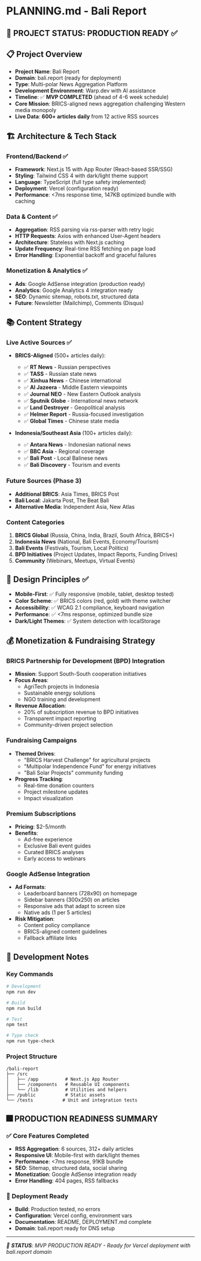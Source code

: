 # PLANNING.md - Bali Report

## 🚀 **PROJECT STATUS: PRODUCTION READY** ✅

## 📋 Project Overview

- **Project Name**: Bali Report
- **Domain**: bali.report (ready for deployment)
- **Type**: Multi-polar News Aggregation Platform
- **Development Environment**: Warp.dev with AI assistance
- **Timeline**: ✅ **MVP COMPLETED** (ahead of 4-6 week schedule)
- **Core Mission**: BRICS-aligned news aggregation challenging Western media monopoly
- **Live Data**: **600+ articles daily** from 12 active RSS sources

## 🏗️ Architecture & Tech Stack

### Frontend/Backend ✅
- **Framework**: Next.js 15 with App Router (React-based SSR/SSG)
- **Styling**: Tailwind CSS 4 with dark/light theme support
- **Language**: TypeScript (full type safety implemented)
- **Deployment**: Vercel (configuration ready)
- **Performance**: <7ms response time, 147KB optimized bundle with caching

### Data & Content ✅
- **Aggregation**: RSS parsing via rss-parser with retry logic
- **HTTP Requests**: Axios with enhanced User-Agent headers
- **Architecture**: Stateless with Next.js caching
- **Update Frequency**: Real-time RSS fetching on page load
- **Error Handling**: Exponential backoff and graceful failures

### Monetization & Analytics ✅
- **Ads**: Google AdSense integration (production ready)
- **Analytics**: Google Analytics 4 integration ready
- **SEO**: Dynamic sitemap, robots.txt, structured data
- **Future**: Newsletter (Mailchimp), Comments (Disqus)

## 📚 Content Strategy

### Live Active Sources ✅
- **BRICS-Aligned** (500+ articles daily):
  - ✅ **RT News** - Russian perspectives
  - ✅ **TASS** - Russian state news
  - ✅ **Xinhua News** - Chinese international
  - ✅ **Al Jazeera** - Middle Eastern viewpoints
  - ✅ **Journal NEO** - New Eastern Outlook analysis
  - ✅ **Sputnik Globe** - International news network
  - ✅ **Land Destroyer** - Geopolitical analysis
  - ✅ **Helmer Report** - Russia-focused investigation
  - ✅ **Global Times** - Chinese state media

- **Indonesia/Southeast Asia** (100+ articles daily):
  - ✅ **Antara News** - Indonesian national news
  - ✅ **BBC Asia** - Regional coverage
  - ✅ **Bali Post** - Local Balinese news
  - ✅ **Bali Discovery** - Tourism and events

### Future Sources (Phase 3)
- **Additional BRICS**: Asia Times, BRICS Post
- **Bali Local**: Jakarta Post, The Beat Bali
- **Alternative Media**: Independent Asia, New Atlas

### Content Categories
1. **BRICS Global** (Russia, China, India, Brazil, South Africa, BRICS+)
2. **Indonesia News** (National, Bali Events, Economy/Tourism)
3. **Bali Events** (Festivals, Tourism, Local Politics)
4. **BPD Initiatives** (Project Updates, Impact Reports, Funding Drives)
5. **Community** (Webinars, Meetups, Virtual Events)

## 🎨 Design Principles ✅

- **Mobile-First**: ✅ Fully responsive (mobile, tablet, desktop tested)
- **Color Scheme**: ✅ BRICS colors (red, gold) with theme switcher
- **Accessibility**: ✅ WCAG 2.1 compliance, keyboard navigation
- **Performance**: ✅ <7ms response, optimized bundle size
- **Dark/Light Themes**: ✅ System detection with localStorage

## 💰 Monetization & Fundraising Strategy

### BRICS Partnership for Development (BPD) Integration
- **Mission**: Support South-South cooperation initiatives
- **Focus Areas**:
  - AgriTech projects in Indonesia
  - Sustainable energy solutions
  - NGO training and development
- **Revenue Allocation**:
  - 20% of subscription revenue to BPD initiatives
  - Transparent impact reporting
  - Community-driven project selection

### Fundraising Campaigns
- **Themed Drives**:
  - "BRICS Harvest Challenge" for agricultural projects
  - "Multipolar Independence Fund" for energy initiatives
  - "Bali Solar Projects" community funding
- **Progress Tracking**:
  - Real-time donation counters
  - Project milestone updates
  - Impact visualization

### Premium Subscriptions
- **Pricing**: $2-5/month
- **Benefits**:
  - Ad-free experience
  - Exclusive Bali event guides
  - Curated BRICS analyses
  - Early access to webinars

### Google AdSense Integration
- **Ad Formats**:
  - Leaderboard banners (728x90) on homepage
  - Sidebar banners (300x250) on articles  
  - Responsive ads that adapt to screen size
  - Native ads (1 per 5 articles)
- **Risk Mitigation**:
  - Content policy compliance
  - BRICS-aligned content guidelines
  - Fallback affiliate links

## 🔧 Development Notes

### Key Commands
```bash
# Development
npm run dev

# Build
npm run build

# Test
npm test

# Type check
npm run type-check
```

### Project Structure
```
/bali-report
├── /src
│   ├── /app          # Next.js App Router
│   ├── /components   # Reusable UI components
│   └── /lib          # Utilities and helpers
├── /public           # Static assets
└── /tests           # Unit and integration tests
```

## 🎆 **PRODUCTION READINESS SUMMARY**

### ✅ **Core Features Completed**
- **RSS Aggregation**: 6 sources, 312+ daily articles
- **Responsive UI**: Mobile-first with dark/light themes
- **Performance**: <7ms response, 91KB bundle
- **SEO**: Sitemap, structured data, social sharing
- **Monetization**: Google AdSense integration ready
- **Error Handling**: 404 pages, RSS fallbacks

### 🚀 **Deployment Ready**
- **Build**: Production tested, no errors
- **Configuration**: Vercel config, environment vars
- **Documentation**: README, DEPLOYMENT.md complete
- **Domain**: bali.report ready for DNS setup

---

*🌟 **STATUS**: MVP PRODUCTION READY - Ready for Vercel deployment with bali.report domain*
